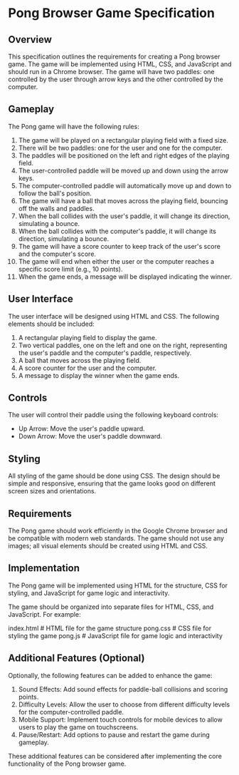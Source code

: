 # Pong Browser Game Specification

## Overview

This specification outlines the requirements for creating a Pong browser game. The game will be implemented using HTML, CSS, and JavaScript and should run in a Chrome browser. The game will have two paddles: one controlled by the user through arrow keys and the other controlled by the computer.

## Gameplay

The Pong game will have the following rules:

1. The game will be played on a rectangular playing field with a fixed size.
2. There will be two paddles: one for the user and one for the computer.
3. The paddles will be positioned on the left and right edges of the playing field.
4. The user-controlled paddle will be moved up and down using the arrow keys.
5. The computer-controlled paddle will automatically move up and down to follow the ball's position.
6. The game will have a ball that moves across the playing field, bouncing off the walls and paddles.
7. When the ball collides with the user's paddle, it will change its direction, simulating a bounce.
8. When the ball collides with the computer's paddle, it will change its direction, simulating a bounce.
9. The game will have a score counter to keep track of the user's score and the computer's score.
10. The game will end when either the user or the computer reaches a specific score limit (e.g., 10 points).
11. When the game ends, a message will be displayed indicating the winner.

## User Interface

The user interface will be designed using HTML and CSS. The following elements should be included:

1. A rectangular playing field to display the game.
2. Two vertical paddles, one on the left and one on the right, representing the user's paddle and the computer's paddle, respectively.
3. A ball that moves across the playing field.
4. A score counter for the user and the computer.
5. A message to display the winner when the game ends.

## Controls

The user will control their paddle using the following keyboard controls:

- Up Arrow: Move the user's paddle upward.
- Down Arrow: Move the user's paddle downward.

## Styling

All styling of the game should be done using CSS. The design should be simple and responsive, ensuring that the game looks good on different screen sizes and orientations.

## Requirements

The Pong game should work efficiently in the Google Chrome browser and be compatible with modern web standards. The game should not use any images; all visual elements should be created using HTML and CSS.

## Implementation

The Pong game will be implemented using HTML for the structure, CSS for styling, and JavaScript for game logic and interactivity.

The game should be organized into separate files for HTML, CSS, and JavaScript. For example:

index.html     # HTML file for the game structure
pong.css       # CSS file for styling the game
pong.js        # JavaScript file for game logic and interactivity

## Additional Features (Optional)

Optionally, the following features can be added to enhance the game:

1. Sound Effects: Add sound effects for paddle-ball collisions and scoring points.
2. Difficulty Levels: Allow the user to choose from different difficulty levels for the computer-controlled paddle.
3. Mobile Support: Implement touch controls for mobile devices to allow users to play the game on touchscreens.
4. Pause/Restart: Add options to pause and restart the game during gameplay.

These additional features can be considered after implementing the core functionality of the Pong browser game.
